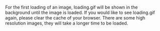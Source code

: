 For the first loading of an image, loading.gif will be shown in the background until the image is loaded.
If you would like to see loading.gif again, please clear the cache of your browser.
There are some high resolution images, they will take a longer time to be loaded.